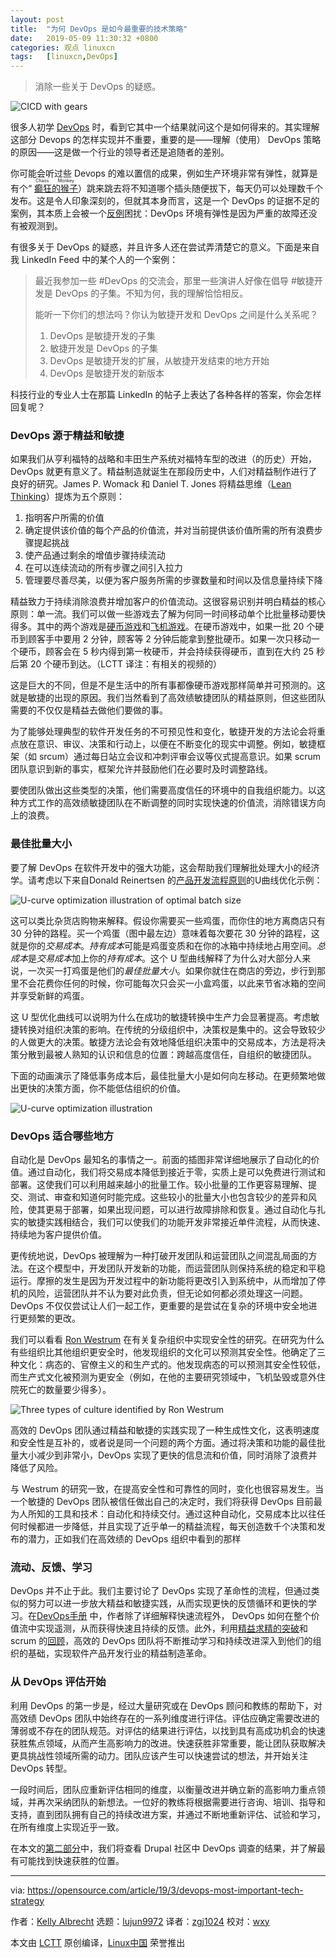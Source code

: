 ```yaml
---
layout: post
title:	"为何 DevOps 是如今最重要的技术策略"
date:	2019-05-09 11:30:32 +0800 
categories:	观点 linuxcn 
tags:	[linuxcn,DevOps]
---
```




> 
> 消除一些关于 DevOps 的疑惑。
> 
> 
> 


![CICD with gears](/Asserts/Images//attachment/album/201905/09/113035w6wk5dkkuwwwdd9j.png "CICD with gears")


很多人初学 [DevOps](https://opensource.com/resources/devops) 时，看到它其中一个结果就问这个是如何得来的。其实理解这部分 Devops 的怎样实现并不重要，重要的是——理解（使用） DevOps 策略的原因——这是做一个行业的领导者还是追随者的差别。


你可能会听过些 Devops 的难以置信的成果，例如生产环境非常有弹性，就算是有个“<ruby> <a href="https://github.com/Netflix/chaosmonkey">  癫狂的猴子 </a> <rt>  Chaos Monkey </rt></ruby>）跳来跳去将不知道哪个插头随便拔下，每天仍可以处理数千个发布。这是令人印象深刻的，但就其本身而言，这是一个 DevOps 的证据不足的案例，其本质上会被一个[反例](https://en.wikipedia.org/wiki/Burden_of_proof_(philosophy)#Proving_a_negative)困扰：DevOps 环境有弹性是因为严重的故障还没有被观测到。


有很多关于 DevOps 的疑惑，并且许多人还在尝试弄清楚它的意义。下面是来自我 LinkedIn Feed 中的某个人的一个案例：



> 
> 最近我参加一些 #DevOps 的交流会，那里一些演讲人好像在倡导 #敏捷开发是 DevOps 的子集。不知为何，我的理解恰恰相反。
> 
> 
> 能听一下你们的想法吗？你认为敏捷开发和 DevOps 之间是什么关系呢？
> 
> 
> 1. DevOps 是敏捷开发的子集
> 2. 敏捷开发是 DevOps 的子集
> 3. DevOps 是敏捷开发的扩展，从敏捷开发结束的地方开始
> 4. DevOps 是敏捷开发的新版本
> 
> 
> 


科技行业的专业人士在那篇 LinkedIn 的帖子上表达了各种各样的答案，你会怎样回复呢？


### DevOps 源于精益和敏捷


如果我们从亨利福特的战略和丰田生产系统对福特车型的改进（的历史）开始， DevOps 就更有意义了。精益制造就诞生在那段历史中，人们对精益制作进行了良好的研究。James P. Womack 和 Daniel T. Jones 将精益思维（[Lean Thinking](https://www.amazon.com/dp/B0048WQDIO/ref=dp-kindle-redirect?_encoding=UTF8&btkr=1)）提炼为五个原则：


1. 指明客户所需的价值
2. 确定提供该价值的每个产品的价值流，并对当前提供该价值所需的所有浪费步骤提起挑战
3. 使产品通过剩余的增值步骤持续流动
4. 在可以连续流动的所有步骤之间引入拉力
5. 管理要尽善尽美，以便为客户服务所需的步骤数量和时间以及信息量持续下降


精益致力于持续消除浪费并增加客户的价值流动。这很容易识别并明白精益的核心原则：单一流。我们可以做一些游戏去了解为何同一时间移动单个比批量移动要快得多。其中的两个游戏是[硬币游戏](https://youtu.be/5t6GhcvKB8o?t=54)和[飞机游戏](https://www.shmula.com/paper-airplane-game-pull-systems-push-systems/8280/)。在硬币游戏中，如果一批 20 个硬币到顾客手中要用 2 分钟，顾客等 2 分钟后能拿到整批硬币。如果一次只移动一个硬币，顾客会在 5 秒内得到第一枚硬币，并会持续获得硬币，直到在大约 25 秒后第 20 个硬币到达。（LCTT 译注：有相关的视频的）


这是巨大的不同，但是不是生活中的所有事都像硬币游戏那样简单并可预测的。这就是敏捷的出现的原因。我们当然看到了高效绩敏捷团队的精益原则，但这些团队需要的不仅仅是精益去做他们要做的事。


为了能够处理典型的软件开发任务的不可预见性和变化，敏捷开发的方法论会将重点放在意识、审议、决策和行动上，以便在不断变化的现实中调整。例如，敏捷框架（如 srcum）通过每日站立会议和冲刺评审会议等仪式提高意识。如果 scrum 团队意识到新的事实，框架允许并鼓励他们在必要时及时调整路线。


要使团队做出这些类型的决策，他们需要高度信任的环境中的自我组织能力。以这种方式工作的高效绩敏捷团队在不断调整的同时实现快速的价值流，消除错误方向上的浪费。


### 最佳批量大小


要了解 DevOps 在软件开发中的强大功能，这会帮助我们理解批处理大小的经济学。请考虑以下来自Donald Reinertsen 的[产品开发流程原则](https://www.amazon.com/dp/B00K7OWG7O/ref=dp-kindle-redirect?_encoding=UTF8&btkr=1)的U曲线优化示例：


![U-curve optimization illustration of optimal batch size](/Asserts/Images//attachment/album/201905/09/113035g7mkqcosm5o3koce.gif "U-curve optimization illustration of optimal batch size")


这可以类比杂货店购物来解释。假设你需要买一些鸡蛋，而你住的地方离商店只有 30 分钟的路程。买一个鸡蛋（图中最左边）意味着每次要花 30 分钟的路程，这就是你的*交易成本*。*持有成本*可能是鸡蛋变质和在你的冰箱中持续地占用空间。*总成本*是*交易成本*加上你的*持有成本*。这个 U 型曲线解释了为什么对大部分人来说，一次买一打鸡蛋是他们的*最佳批量大小*。如果你就住在商店的旁边，步行到那里不会花费你任何的时候，你可能每次只会买一小盒鸡蛋，以此来节省冰箱的空间并享受新鲜的鸡蛋。


这 U 型优化曲线可以说明为什么在成功的敏捷转换中生产力会显著提高。考虑敏捷转换对组织决策的影响。在传统的分级组织中，决策权是集中的。这会导致较少的人做更大的决策。敏捷方法论会有效地降低组织决策中的交易成本，方法是将决策分散到最被人熟知的认识和信息的位置：跨越高度信任，自组织的敏捷团队。


下面的动画演示了降低事务成本后，最佳批量大小是如何向左移动。在更频繁地做出更快的决策方面，你不能低估组织的价值。


![U-curve optimization illustration](/Asserts/Images//attachment/album/201905/09/113036ivmatigmr1wpwimx.gif "U-curve optimization illustration")


### DevOps 适合哪些地方


自动化是 DevOps 最知名的事情之一。前面的插图非常详细地展示了自动化的价值。通过自动化，我们将交易成本降低到接近于零，实质上是可以免费进行测试和部署。这使我们可以利用越来越小的批量工作。较小批量的工作更容易理解、提交、测试、审查和知道何时能完成。这些较小的批量大小也包含较少的差异和风险，使其更易于部署，如果出现问题，可以进行故障排除和恢复。通过自动化与扎实的敏捷实践相结合，我们可以使我们的功能开发非常接近单件流程，从而快速、持续地为客户提供价值。


更传统地说，DevOps 被理解为一种打破开发团队和运营团队之间混乱局面的方法。在这个模型中，开发团队开发新的功能，而运营团队则保持系统的稳定和平稳运行。摩擦的发生是因为开发过程中的新功能将更改引入到系统中，从而增加了停机的风险，运营团队并不认为要对此负责，但无论如何都必须处理这一问题。DevOps 不仅仅尝试让人们一起工作，更重要的是尝试在复杂的环境中安全地进行更频繁的更改。


我们可以看看 [Ron Westrum](https://en.wikipedia.org/wiki/Ron_Westrum) 在有关复杂组织中实现安全性的研究。在研究为什么有些组织比其他组织更安全时，他发现组织的文化可以预测其安全性。他确定了三种文化：病态的、官僚主义的和生产式的。他发现病态的可以预测其安全性较低，而生产式文化被预测为更安全（例如，在他的主要研究领域中，飞机坠毁或意外住院死亡的数量要少得多）。


![Three types of culture identified by Ron Westrum](/Asserts/Images//attachment/album/201905/09/113037hzym1y1rt5gepmyg.png "Three types of culture identified by Ron Westrum")


高效的 DevOps 团队通过精益和敏捷的实践实现了一种生成性文化，这表明速度和安全性是互补的，或者说是同一个问题的两个方面。通过将决策和功能的最佳批量大小减少到非常小，DevOps 实现了更快的信息流和价值，同时消除了浪费并降低了风险。


与 Westrum 的研究一致，在提高安全性和可靠性的同时，变化也很容易发生。当一个敏捷的 DevOps 团队被信任做出自己的决定时，我们将获得 DevOps 目前最为人所知的工具和技术：自动化和持续交付。通过这种自动化，交易成本比以往任何时候都进一步降低，并且实现了近乎单一的精益流程，每天创造数千个决策和发布的潜力，正如我们在高效绩的 DevOps 组织中看到的那样


### 流动、反馈、学习


DevOps 并不止于此。我们主要讨论了 DevOps 实现了革命性的流程，但通过类似的努力可以进一步放大精益和敏捷实践，从而实现更快的反馈循环和更快的学习。在[DevOps手册](https://www.amazon.com/DevOps-Handbook-World-Class-Reliability-Organizations/dp/1942788002/ref=sr_1_3?keywords=DevOps+handbook&qid=1553197361&s=books&sr=1-3) 中，作者除了详细解释快速流程外， DevOps 如何在整个价值流中实现遥测，从而获得快速且持续的反馈。此外，利用[精益求精的突破](https://en.wikipedia.org/wiki/Kaizen)和 scrum 的[回顾](https://www.scrum.org/resources/what-is-a-sprint-retrospective)，高效的 DevOps 团队将不断推动学习和持续改进深入到他们的组织的基础，实现软件产品开发行业的精益制造革命。


### 从 DevOps 评估开始


利用 DevOps 的第一步是，经过大量研究或在 DevOps 顾问和教练的帮助下，对高效绩 DevOps 团队中始终存在的一系列维度进行评估。评估应确定需要改进的薄弱或不存在的团队规范。对评估的结果进行评估，以找到具有高成功机会的快速获胜焦点领域，从而产生高影响力的改进。快速获胜非常重要，能让团队获取解决更具挑战性领域所需的动力。团队应该产生可以快速尝试的想法，并开始关注 DevOps 转型。


一段时间后，团队应重新评估相同的维度，以衡量改进并确立新的高影响力重点领域，并再次采纳团队的新想法。一位好的教练将根据需要进行咨询、培训、指导和支持，直到团队拥有自己的持续改进方案，并通过不断地重新评估、试验和学习，在所有维度上实现近乎一致。


在本文的[第二部分](https://opensource.com/article/19/3/where-drupal-community-stands-devops-adoption)中，我们将查看 Drupal 社区中 DevOps 调查的结果，并了解最有可能找到快速获胜的位置。




---


via: <https://opensource.com/article/19/3/devops-most-important-tech-strategy>


作者：[Kelly Albrecht](https://opensource.com/users/ksalbrecht/users/brentaaronreed/users/wpschaub/users/wpschaub/users/ksalbrecht) 选题：[lujun9972](https://github.com/lujun9972) 译者：[zgj1024](https://github.com/zgj1024) 校对：[wxy](https://github.com/wxy)


本文由 [LCTT](https://github.com/LCTT/TranslateProject) 原创编译，[Linux中国](https://linux.cn/) 荣誉推出
